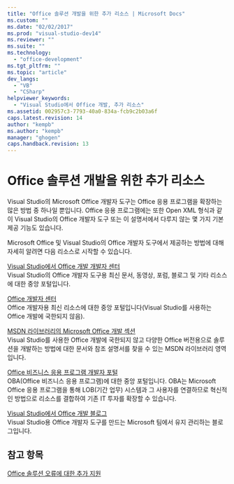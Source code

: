 ```yaml
---
title: "Office 솔루션 개발을 위한 추가 리소스 | Microsoft Docs"
ms.custom: ""
ms.date: "02/02/2017"
ms.prod: "visual-studio-dev14"
ms.reviewer: ""
ms.suite: ""
ms.technology: 
  - "office-development"
ms.tgt_pltfrm: ""
ms.topic: "article"
dev_langs: 
  - "VB"
  - "CSharp"
helpviewer_keywords: 
  - "Visual Studio에서 Office 개발, 추가 리소스"
ms.assetid: 002957c3-7793-40a0-834a-fcb9c2b03a6f
caps.latest.revision: 14
author: "kempb"
ms.author: "kempb"
manager: "ghogen"
caps.handback.revision: 13
---
```

# Office 솔루션 개발을 위한 추가 리소스
  Visual Studio의 Microsoft Office 개발자 도구는 Office 응용 프로그램을 확장하는 많은 방법 중 하나일 뿐입니다. Office 응용 프로그램에는 또한 Open XML 형식과 같이 Visual Studio의 Office 개발자 도구 또는 이 설명서에서 다루지 않는 몇 가지 기본 제공 기능도 있습니다.  
  
 Microsoft Office 및 Visual Studio의 Office 개발자 도구에서 제공하는 방법에 대해 자세히 알려면 다음 리소스로 시작할 수 있습니다.  
  
 [Visual Studio에서 Office 개발 개발자 센터](http://go.microsoft.com/fwlink/?LinkId=149752)  
 Visual Studio의 Office 개발자 도구용 최신 문서, 동영상, 포럼, 블로그 및 기타 리소스에 대한 중앙 포털입니다.  
  
 [Office 개발자 센터](http://go.microsoft.com/fwlink/?LinkId=83467)  
 Office 개발자용 최신 리소스에 대한 중앙 포털입니다\(Visual Studio를 사용하는 Office 개발에 국한되지 않음\).  
  
 [MSDN 라이브러리의 Microsoft Office 개발 섹션](http://go.microsoft.com/fwlink/?LinkId=149870)  
 Visual Studio를 사용한 Office 개발에 국한되지 않고 다양한 Office 버전용으로 솔루션을 개발하는 방법에 대한 문서와 참조 설명서를 찾을 수 있는 MSDN 라이브러리 영역입니다.  
  
 [Office 비즈니스 응용 프로그램 개발자 포털](http://go.microsoft.com/fwlink/?LinkId=99125)  
 OBA\(Office 비즈니스 응용 프로그램\)에 대한 중앙 포털입니다. OBA는 Microsoft Office 응용 프로그램을 통해 LOB\(기간 업무\) 시스템과 그 사용자를 연결하므로 혁신적인 방법으로 리소스를 결합하여 기존 IT 투자를 확장할 수 있습니다.  
  
 [Visual Studio에서 Office 개발 블로그](http://go.microsoft.com/fwlink/?LinkId=149748)  
 Visual Studio용 Office 개발자 도구를 만드는 Microsoft 팀에서 유지 관리하는 블로그입니다.  
  
## 참고 항목  
 [Office 솔루션 오류에 대한 추가 지원](../vsto/additional-support-for-errors-in-office-solutions.md)  
  
  